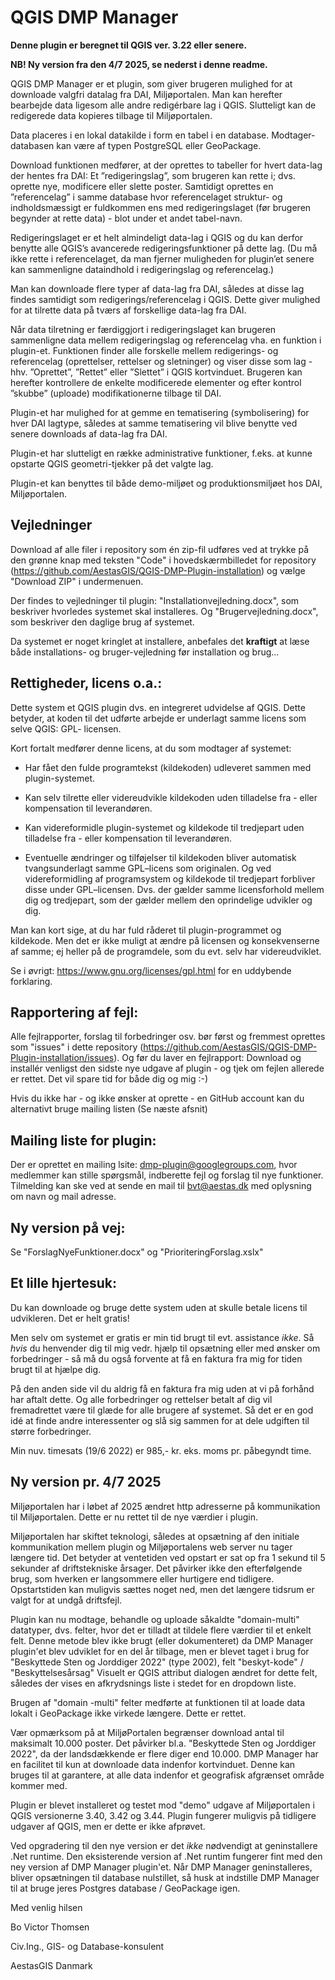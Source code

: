 # QGIS DMP Manager

**Denne plugin er beregnet til QGIS ver. 3.22 eller senere.**

**NB! Ny version fra den 4/7 2025, se nederst i denne readme.** 

QGIS DMP Manager er et plugin, som giver brugeren mulighed for at downloade valgfri datalag fra DAI, Miljøportalen. Man kan herefter bearbejde data ligesom alle andre redigérbare lag i QGIS. Slutteligt kan de redigerede data kopieres tilbage til Miljøportalen. 

Data placeres i en lokal datakilde i form en tabel i en database. Modtager-databasen kan være af typen PostgreSQL eller GeoPackage.  

Download funktionen medfører, at der oprettes to tabeller for hvert data-lag der hentes fra DAI: Et ”redigeringslag”, som brugeren kan rette i; dvs. oprette nye,  modificere eller slette poster. Samtidigt oprettes en ”referencelag” i samme database hvor referencelaget struktur- og indholdsmæssigt er fuldkommen ens med redigeringslaget (før brugeren begynder at rette data) - blot under et andet tabel-navn.

Redigeringslaget er et helt almindeligt data-lag i QGIS og du kan derfor benytte alle QGIS’s avancerede redigeringsfunktioner på dette lag. (Du må ikke rette i referencelaget, da man fjerner muligheden for plugin’et senere kan sammenligne dataindhold i redigeringslag og referencelag.)

Man kan downloade flere typer af data-lag fra DAI, således at disse lag findes samtidigt som redigerings/referencelag i QGIS. Dette giver mulighed for at tilrette data på tværs af forskellige data-lag fra DAI. 

Når data tilretning er færdiggjort i redigeringslaget kan brugeren sammenligne data mellem redigeringslag og referencelag vha. en funktion i plugin-et. Funktionen finder alle forskelle mellem redigerings- og referencelag (oprettelser, rettelser og sletninger) og viser disse som lag - hhv. ”Oprettet”, ”Rettet” eller ”Slettet” i QGIS kortvinduet. Brugeren kan herefter kontrollere de enkelte modificerede elementer og efter kontrol ”skubbe” (uploade) modifikationerne tilbage til DAI.

Plugin-et har mulighed for at gemme en tematisering (symbolisering) for hver DAI lagtype, således at samme tematisering vil blive benytte ved senere downloads af data-lag fra DAI. 

Plugin-et har slutteligt en række administrative funktioner, f.eks. at kunne opstarte QGIS geometri-tjekker på det valgte lag.

Plugin-et kan benyttes til både demo-miljøet og produktionsmiljøet hos DAI, Miljøportalen.  

## Vejledninger

Download af alle filer i repository som én zip-fil udføres ved at trykke på den grønne knap med teksten "Code" i hovedskærmbilledet for repository (https://github.com/AestasGIS/QGIS-DMP-Plugin-installation) og vælge "Download ZIP" i undermenuen.

Der findes to vejledninger til plugin: "Installationvejledning.docx", som beskriver hvorledes systemet skal installeres. Og "Brugervejledning.docx", som beskriver den daglige brug af systemet.

Da systemet er noget kringlet at installere, anbefales det **kraftigt** at læse både installations- og bruger-vejledning før installation og brug...

## Rettigheder, licens o.a.:

Dette system et QGIS plugin dvs. en integreret udvidelse af QGIS. Dette betyder, at koden til det udførte arbejde er underlagt samme licens som selve QGIS: GPL- licensen. 

Kort fortalt medfører denne licens, at du som modtager af systemet:

- Har fået den fulde programtekst (kildekoden) udleveret sammen med plugin-systemet.

- Kan selv tilrette eller videreudvikle kildekoden uden tilladelse fra - eller kompensation til leverandøren. 

- Kan videreformidle plugin-systemet og kildekode til tredjepart uden tilladelse fra - eller kompensation til leverandøren.

- Eventuelle ændringer og tilføjelser til kildekoden bliver automatisk tvangsunderlagt samme GPL–licens som originalen. Og ved videreformidling af programsystem og kildekode til tredjepart forbliver disse under GPL–licensen. Dvs. der gælder samme licensforhold mellem dig og tredjepart, som der gælder mellem den oprindelige udvikler og dig.

Man kan kort sige, at du har fuld råderet til plugin-programmet og kildekode. Men det er ikke muligt at ændre på licensen og konsekvenserne af samme; 
ej heller på de programdele, som du evt. selv har videreudviklet.

Se i øvrigt: https://www.gnu.org/licenses/gpl.html for en uddybende forklaring.
  
## Rapportering af fejl:

Alle fejlrapporter, forslag til forbedringer osv. bør først og fremmest oprettes som "issues" i dette repository (https://github.com/AestasGIS/QGIS-DMP-Plugin-installation/issues). Og før du laver en fejlrapport: Download og installér venligst den sidste nye udgave af plugin - og tjek om fejlen allerede er rettet. Det vil spare tid for både dig og mig :-)  

Hvis du ikke har - og ikke ønsker at oprette - en GitHub account kan du alternativt bruge mailing listen (Se næste afsnit)

## Mailing liste for plugin:
Der er oprettet en mailing lsite: dmp-plugin@googlegroups.com, hvor medlemmer kan stille spørgsmål, indberette fejl og forslag til nye funktioner. Tilmelding kan ske ved at sende en mail til bvt@aestas.dk med oplysning om navn og mail adresse.

## Ny version på vej:
Se "ForslagNyeFunktioner.docx" og "PrioriteringForslag.xslx"

## Et lille hjertesuk:

Du kan downloade og bruge dette system uden at skulle betale licens til udvikleren. Det er helt gratis!

Men selv om systemet er gratis er min tid brugt til evt. assistance *ikke*. Så *hvis* du henvender dig til mig vedr. hjælp til opsætning eller med ønsker om forbedringer - så må du også forvente at få en faktura fra mig for tiden brugt til at hjælpe dig.

På den anden side vil du aldrig få en faktura fra mig uden at vi på forhånd har aftalt dette. Og alle forbedringer og rettelser betalt af dig vil fremadrettet være til glæde for alle brugere af systemet. Så det er en god idé at finde andre interessenter og slå sig sammen for at dele udgiften til større forbedringer. 

Min nuv. timesats (19/6 2022) er 985,- kr. eks. moms pr. påbegyndt time.

## Ny version pr. 4/7 2025

Miljøportalen har i løbet af 2025 ændret http adresserne på kommunikation til Miljøportalen. Dette er nu rettet til de nye værdier i plugin.

Miljøportalen har skiftet teknologi, således at opsætning af den initiale kommunikation mellem plugin og Miljøportalens web server nu tager længere tid. Det betyder at ventetiden ved opstart er sat op fra 1 sekund til 5 sekunder af driftstekniske årsager. Det påvirker ikke den efterfølgende brug, som hverken er langsommere eller hurtigere end tidligere. Opstartstiden kan muligvis sættes noget ned, men det længere tidsrum er valgt for at undgå driftsfejl.

Plugin kan nu modtage, behandle og uploade såkaldte "domain-multi" datatyper, dvs. felter, hvor det er tilladt at tildele flere værdier til et enkelt felt. Denne metode blev ikke brugt (eller dokumenteret) da DMP Manager plugin'et blev udviklet for en del år tilbage, men er blevet taget i  brug for "Beskyttede Sten og Jorddiger 2022" (type 2002), felt "beskyt-kode" / "Beskyttelsesårsag" 
Visuelt er QGIS attribut dialogen ændret for dette felt, således der vises en afkrydsnings liste i stedet for en dropdown liste.

Brugen af "domain -multi" felter medførte at funktionen til at loade data lokalt i GeoPackage ikke virkede længere. Dette er rettet.

Vær opmærksom på at MiljøPortalen begrænser download antal til maksimalt 10.000 poster. Det påvirker bl.a. "Beskyttede Sten og Jorddiger 2022", da der landsdækkende er flere diger end 10.000. DMP Manager har en facilitet til kun at downloade data  indenfor  kortvinduet. Denne kan bruges til at garantere, at alle data indenfor et geografisk afgrænset område kommer med. 

Plugin er blevet installeret og testet mod "demo" udgave af Miljøportalen i QGIS versionerne  3.40, 3.42 og 3.44. Plugin fungerer muligvis på tidligere udgaver af QGIS, men er dette er ikke afprøvet.

Ved opgradering til den nye version er det _ikke_ nødvendigt at geninstallere .Net runtime. Den eksisterende version af .Net runtim fungerer fint med den ney version af DMP Manager plugin'et.
Når DMP Manager geninstalleres, bliver opsætningen til database nulstillet, så husk at indstille DMP Manager til at bruge jeres Postgres database / GeoPackage igen.




Med venlig hilsen

Bo Victor Thomsen

Civ.Ing., GIS- og Database-konsulent

AestasGIS Danmark

